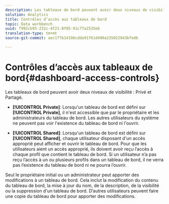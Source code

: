 ```yaml
---
description: Les tableaux de bord peuvent avoir deux niveaux de visibilité Privé et Partagé.
solution: Analytics
title: Contrôles d’accès aux tableaux de bord
topic: Data workbench
uuid: f992cb93-232c-4f21-8f95-91c7fa2535eb
translation-type: tm+mt
source-git-commit: aec1f7b14198cdde91f61d490a235022943bfedb

---
```



# Contrôles d’accès aux tableaux de bord{#dashboard-access-controls}

Les tableaux de bord peuvent avoir deux niveaux de visibilité : Privé et Partagé.

* **[!UICONTROL Private]**: Lorsqu&#39;un tableau de bord est défini sur **[!UICONTROL Private]**, il n&#39;est accessible que par le propriétaire et les administrateurs du tableau de bord. Les autres utilisateurs du système ne peuvent pas voir l&#39;existence du tableau de bord ni l&#39;ouvrir.

* **[!UICONTROL Shared]**: Lorsqu&#39;un tableau de bord est défini sur **[!UICONTROL Shared]**, chaque utilisateur disposant d&#39;un accès approprié peut afficher et ouvrir le tableau de bord. Pour que les utilisateurs aient un accès approprié, ils doivent avoir reçu l’accès à chaque profil que contient le tableau de bord. Si un utilisateur n’a pas reçu l’accès à un ou plusieurs profils dans un tableau de bord, il ne verra pas l’existence du tableau de bord ni ne pourra l’ouvrir.

Seul le propriétaire initial ou un administrateur peut apporter des modifications à un tableau de bord. Cela inclut la modification du contenu du tableau de bord, la mise à jour du nom, de la description, de la visibilité ou la suppression d&#39;un tableau de bord. D’autres utilisateurs peuvent faire une copie du tableau de bord pour apporter des modifications.
